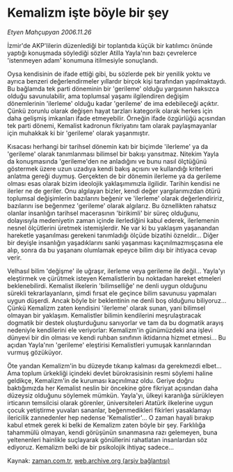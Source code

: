 # Kemalizm işte böyle bir şey

*Etyen Mahçupyan 2006.11.26*

<tr><td class="metin" colspan="2" style="padding-top: 20px; padding-left: 5px; padding-right: 10px;">İzmir'de AKP'lilerin düzenlediği bir toplantıda küçük bir katılımcı önünde yaptığı konuşmada söylediği sözler Atilla Yayla'nın bazı çevrelerce 'istenmeyen adam' konumuna itilmesiyle sonuçlandı.</td></tr><tr><td class="metin" colspan="2" style="padding-top: 20px; padding-left: 5px; padding-right: 10px;"><p>Oysa kendisinin de ifade ettiği gibi, bu sözlerde pek bir yenilik yoktu ve ayrıca benzeri değerlendirmeler yıllardır birçok kişi tarafından yapılmaktaydı. Bu bağlamda tek parti döneminin bir 'gerileme' olduğu yargısının haksızca olduğu savunulabilir, ama toplumsal yaşamı ilgilendiren değişim dönemlerinin 'ilerleme' olduğu kadar 'gerileme' de ima edebileceği açıktır. Çünkü zorunlu olarak değişen hayat tarzları kategorik olarak herkes için daha gelişmiş imkanları ifade etmeyebilir. Örneğin ifade özgürlüğü açısından tek parti dönemi, Kemalist kadronun fikriyatını tam olarak paylaşmayanlar için muhakkak ki bir 'gerileme' olarak yaşanmıştır. 
<p> Kısacası herhangi bir tarihsel dönemin katı bir biçimde 'ilerleme' ya da 'gerileme' olarak tanımlanması bilimsel bir bakışı yansıtmaz. Nitekim Yayla da konuşmasında 'gerileme'den ne anladığını ve bunu nasıl ölçtüğünü göstermek üzere uzun uzadıya kendi bakış açısını ve kullandığı kriterleri anlatma gereği duymuş. Gerçekten de bir dönemin ilerleme ya da gerileme olması esas olarak bizim ideolojik yaklaşımımızla ilgilidir. Tarihin kendisi ne ilerler ne de geriler. Onu algılayan bizler, kendi değer yargılarımızdan ötürü toplumsal değişimlerin bazılarını beğenir ve 'ilerleme' olarak değerlendiririz, bazılarını ise beğenmez 'gerileme' olarak algılarız. Bu öznellikten rahatsız olanlar insanlığın tarihsel macerasının 'birikimli' bir süreç olduğunu, dolayısıyla medeniyetin zaman içinde ilerlediğini kabul ederek, ilerlemenin nesnel ölçütlerini üretmek istemişlerdir. Ne var ki bu yaklaşım yaşanandan hareketle yaşanılması gerekeni tanımladığı ölçüde bizatihi özneldir... Diğer bir deyişle insanlığın yaşadıklarını sanki yaşanması kaçınılmazmışçasına ele alıp, sonra da bu yaşananı olumlamak epeyce bilim dışı bir ihtiyaca cevap verir.
<p> Velhasıl bilim 'değişme' ile uğraşır, ilerleme veya gerileme ile değil... Yayla'yı eleştirmek ve çürütmek isteyen Kemalistlerin bu noktadan hareket etmeleri beklenebilirdi. Kemalist ilkelerin 'bilimselliğe' ne denli uygun olduğunu sürekli tekrarlayanların, şimdi fırsat ele geçince bilim savunusu yapmaları uygun düşerdi. Ancak böyle bir beklentinin ne denli boş olduğunu biliyoruz... Çünkü Kemalizm zaten kendisini 'ilerleme' olarak sunan, yani bilimsel olmayan bir yaklaşım. Kemalistler bilimin kendilerini meşrulaştıracak dogmatik bir destek oluşturduğunu sanıyorlar ve tam da bu dogmatik arayış nedeniyle kendilerini ele veriyorlar: Kemalizm'in günümüzdeki ana işlevi dünyevi bir din olması ve kendi ruhban sınıfının iktidarına hizmet etmesi... Bu açıdan Yayla'nın 'gerileme' eleştirisi Kemalistleri yumuşak karınlarından vurmuş gözüküyor.
<p> Öte yandan Kemalizm'in bu düzeyde tıkanıp kalması da gerekmezdi elbet... Ama toplum ürkekliği içindeki devlet bürokrasisinin resmi söylemi haline geldikçe, Kemalizm'in de kuruması kaçınılmaz oldu. Geriye doğru baktığımızda her Kemalist neslin bir öncekine göre fikriyat açısından daha düzeysiz olduğunu söylemek mümkün. Yayla'yı, ülkeyi karanlığa sürükleyen irticanın temsilcisi olarak görenler, üniversiteleri Atatürk ilkelerine uygun çocuk yetiştirme yuvaları sananlar, beğenmedikleri fikirleri yasaklamayı ilericilik zannedenler hep nedense 'Kemalistler'... O zaman hayali bırakıp kabul etmek gerek ki belki de Kemalizm zaten böyle bir şey. Farklılığa tahammülü olmayan, kendi görüşünün sınanmasına razı gelemeyen, buna yeltenenleri hainlikle suçlayarak gönüllerini rahatlatan insanlardan söz ediyoruz. Kemalizm belki de bir psikolojik ihtiyaç sadece...<br/></p></p></p></p></td></tr>

Kaynak: [zaman.com.tr](http://zaman.com.tr/yazar.do?yazino=461061), [web.archive.org (arşiv bağlantısı)](http://web.archive.org/web/20080527015113/http://www.zaman.com.tr:80/yazar.do?yazino=461061)
